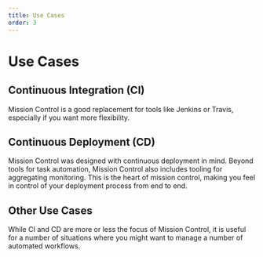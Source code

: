 ```yaml
---
title: Use Cases
order: 3
---
```



# Use Cases

## Continuous Integration (CI)

Mission Control is a good replacement for tools like Jenkins or Travis, especially if you want more flexibility.

## Continuous Deployment (CD)

Mission Control was designed with continuous deployment in mind. Beyond tools for task automation, Mission Control also includes tooling for aggregating monitoring. This is the heart of mission control, making you feel in control of your deployment process from end to end.

## Other Use Cases

While CI and CD are more or less the focus of Mission Control, it is useful for a number of situations where you might want to manage a number of automated workflows.
